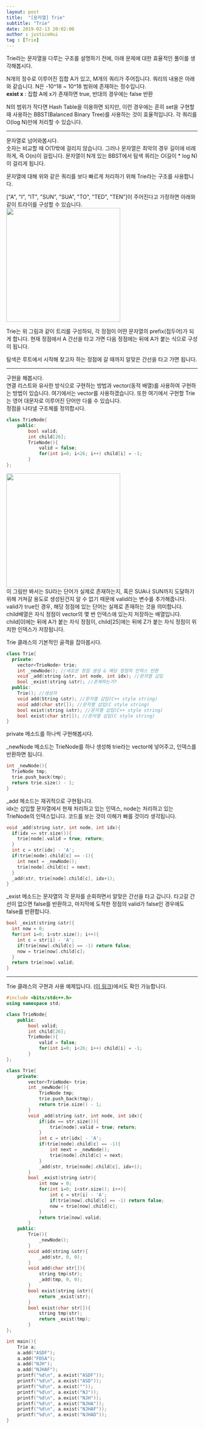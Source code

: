 ```yaml
---
layout: post
title:  "[문자열] Trie"
subtitle: "Trie"
date: 2019-02-13 20:02:00
author : justiceHui
tag : [Trie]
---
```


Trie라는 문자열을 다루는 구조를 설명하기 전에, 아래 문제에 대한 효율적인 풀이를 생각해봅시다.

N개의 정수로 이루어진 집합 A가 있고, M개의 쿼리가 주어집니다. 쿼리의 내용은 아래와 같습니다. N은 -10^18 ~ 10^18 범위에 존재하는 정수입니다.<br>
<b>exist x</b> : 집합 A에 x가 존재하면 true, 반대의 경우에는 false 반환

N의 범위가 작다면 Hash Table을 이용하면 되지만, 이런 경우에는 흔히 set을 구현할 때 사용하는 BBST(Balanced Binary Tree)를 사용하는 것이 효율적입니다. 각 쿼리를 O(log N)만에 처리할 수 있습니다.

<hr>

문자열로 넘어와봅시다.<br>
숫자는 비교할 때 O(1)밖에 걸리지 않습니다. 그러나 문자열은 최악의 경우 길이에 비례하게, 즉 O(n)이 걸립니다. 문자열이 N개 있는 BBST에서 탐색 쿼리는 O(길이 * log N)이 걸리게 됩니다.

문자열에 대해 위와 같은 쿼리를 보다 빠르게 처리하기 위해 Trie라는 구조를 사용합니다.

["A", "I", "IT", "SUN", "SUA", "TO", "TED", "TEN"]이 주어진다고 가정하면 아래와 같이 트라이를 구성할 수 있습니다.<br>
<img src = "https://i.imgur.com/MEPAqWn.png" width = "300px">

Trie는 위 그림과 같이 트리를 구성하되, 각 정점이 어떤 문자열의 prefix(접두어)가 되게 합니다. 현재 정점에서 A 간선을 타고 가면 다음 정점에는 뒤에 A가 붙는 식으로 구성이 됩니다.

탐색은 루트에서 시작해 찾고자 하는 정점에 갈 때까지 알맞은 간선을 타고 가면 됩니다.

<hr>

구현을 해봅시다.<br>
연결 리스트와 유사한 방식으로 구현하는 방법과 vector(동적 배열)를 사용하여 구현하는 방법이 있습니다. 여기에서는 vector를 사용하겠습니다. 또한 여기에서 구현할 Trie는 영어 대문자로 이루어진 단어만 다룰 수 있습니다.<br>
정점을 나타낼 구조체를 정의합시다.
```cpp
class TrieNode{
	public:
		bool valid;
		int child[26];
		TrieNode(){
			valid = false;
			for(int i=0; i<26; i++) child[i] = -1;
		}
};
```
<img src = "https://i.imgur.com/MEPAqWn.png" width = "300px"><br>
이 그림만 봐서는 SU라는 단어가 실제로 존재하는지, 혹은 SUA나 SUN까지 도달하기 위해 거쳐갈 용도로 생성된건지 알 수 없기 때문에 valid라는 변수를 추가해줍니다. valid가 true인 경우, 해당 정점에 있는 단어는 실제로 존재하는 것을 의미합니다.<br>
child배열은 자식 정점이 vector의 몇 번 인덱스에 있는지 저장하는 배열입니다. child[0]에는 뒤에 A가 붙는 자식 정점이, child[25]에는 뒤에 Z가 붙는 자식 정점이 위치한 인덱스가 저장됩니다.

Trie 클래스의 기본적인 골격을 잡아봅시다.
```cpp
class Trie{
  private:
    vector<TrieNode> trie;
    int _newNode(); //새로운 정점 생성 & 해당 정점의 인덱스 반환
    void _add(string &str, int node, int idx); //문자열 삽입
    bool _exist(string &str); //존재하는가?
  public:
    Trie(); //생성자
    void add(String &str); //문자열 삽입(C++ style string)
    void add(char str[]); //문자열 삽입(C style string)
    bool exist(string &str); //문자열 삽입(C++ style string)
    bool exist(char str[]); //문자열 삽입(C style string)
}
```
private 메소드를 하나씩 구현해봅시다.

_newNode 메소드는 TrieNode를 하나 생성해 trie라는 vector에 넣어주고, 인덱스를 반환하면 됩니다.
```cpp
int _newNode(){
  TrieNode tmp;
  trie.push_back(tmp);
  return trie.size() - 1;
}
```

_add 메소드는 재귀적으로 구현됩니다.<br>
idx는 삽입할 문자열에서 현재 처리하고 있는 인덱스, node는 처리하고 있는 TrieNode의 인덱스입니다. 코드를 보는 것이 이해가 빠를 것이라 생각됩니다.
```cpp
void _add(string &str, int node, int idx){
  if(idx == str.size()){
    trie[node].valid = true; return;
  }
  int c = str[idx] - 'A';
  if(trie[node].child[c] == -1){
    int next = _newNode();
    trie[node].child[c] = next;
  }
  _add(str, trie[node].child[c], idx+1);
}
```

_exist 메소드는 문자열의 각 문자를 순회하면서 알맞은 간선을 타고 갑니다. 타고갈 간선이 없으면 false를 반환하고, 마지막에 도착한 정점의 valid가 false인 경우에도 false를 반환합니다.
```cpp
bool _exist(string &str){
  int now = 0;
  for(int i=0; i<str.size(); i++){
    int c = str[i] - 'A';
    if(trie[now].child[c] == -1) return false;
    now = trie[now].child[c];
  }
  return trie[now].valid;
}
```

<hr>

Trie 클래스의 구현과 사용 예제입니다. (<a href = "https://github.com/justiceHui/AlgorithmImplement/blob/master/String/Trie.cpp">이 링크</a>)에서도 확인 가능합니다.
```cpp
#include <bits/stdc++.h>
using namespace std;

class TrieNode{
	public:
		bool valid;
		int child[26];
		TrieNode(){
			valid = false;
			for(int i=0; i<26; i++) child[i] = -1;
		}
};

class Trie{
	private:
		vector<TrieNode> trie;
		int _newNode(){
			TrieNode tmp;
			trie.push_back(tmp);
			return trie.size() - 1;
		}
		void _add(string &str, int node, int idx){
			if(idx == str.size()){
				trie[node].valid = true; return;
			}
			int c = str[idx] - 'A';
			if(trie[node].child[c] == -1){
				int next = _newNode();
				trie[node].child[c] = next;
			}
			_add(str, trie[node].child[c], idx+1);
		}
		bool _exist(string &str){
			int now = 0;
			for(int i=0; i<str.size(); i++){
				int c = str[i] - 'A';
				if(trie[now].child[c] == -1) return false;
				now = trie[now].child[c];
			}
			return trie[now].valid;
		}
	public:
		Trie(){
			_newNode();
		}
		void add(string &str){
			_add(str, 0, 0);
		}
		void add(char str[]){
			string tmp(str);
			_add(tmp, 0, 0);
		}
		bool exist(string &str){
			return _exist(str);
		}
		bool exist(char str[]){
			string tmp(str);
			return _exist(tmp);
		}
};

int main(){
	Trie a;
	a.add("ASDF");
	a.add("FDSA");
	a.add("NJH");
	a.add("NJHAF");
	printf("%d\n", a.exist("ASDF"));
	printf("%d\n", a.exist("ASD"));
	printf("%d\n", a.exist(""));
	printf("%d\n", a.exist("NJ"));
	printf("%d\n", a.exist("NJH"));
	printf("%d\n", a.exist("NJHA"));
	printf("%d\n", a.exist("NJHAF"));
	printf("%d\n", a.exist("NJHAD"));
}
```

